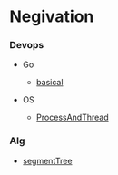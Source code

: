 # Negivation


### Devops

- Go
  - [basical](Devops/Go/basical/basical.html)

- OS
  - [ProcessAndThread](Devops/OS/processAndThread/basical.html)


### Alg

- [segmentTree](Alg/SegmentTree/segmentTree.html)




